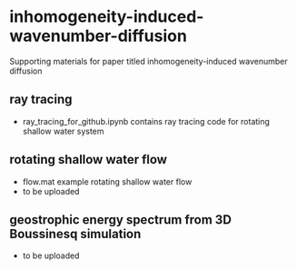 # inhomogeneity-induced-wavenumber-diffusion
Supporting materials for paper titled inhomogeneity-induced wavenumber diffusion

## ray tracing
- ray_tracing_for_github.ipynb contains ray tracing code for rotating shallow water system

## rotating shallow water flow
- flow.mat example rotating shallow water flow
- to be uploaded

## geostrophic energy spectrum from 3D Boussinesq simulation
- to be uploaded
